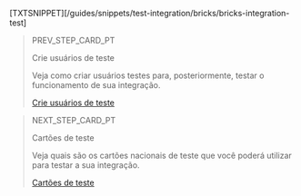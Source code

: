 [TXTSNIPPET][/guides/snippets/test-integration/bricks/bricks-integration-test]

> PREV_STEP_CARD_PT
>
> Crie usuários de teste
>
> Veja como criar usuários testes para, posteriormente, testar o funcionamento de sua integração.
>
> [Crie usuários de teste](/developers/pt/docs/checkout-bricks/card-payment-brick/integration-test/create-test-users)

> NEXT_STEP_CARD_PT
>
> Cartões de teste
>
> Veja quais são os cartões nacionais de teste que você poderá utilizar para testar a sua integração.
>
> [Cartões de teste](/developers/pt/docs/checkout-bricks/card-payment-brick/integration-test/test-cards)